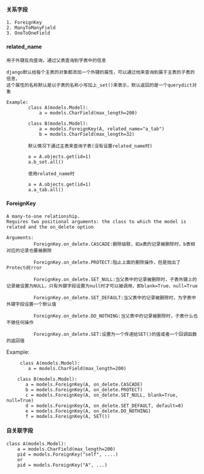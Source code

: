#### 关系字段
>
    1. ForeignKey
    2. ManyToManyField
    3. OneToOneField

#### related_name
>
    用于外键反向查询，通过父表查询到字表中的信息

    django默认给每个主表的对象都添加一个外键的属性，可以通过他来查询到属于主表的子表的信息，
    这个属性的名称默认是以子表的名称小写加上_set()来表示，默认返回的是一个querydict对象

    Example:
            class A(models.Model):
                a = models.CharField(max_length=200)

            class B(models.Model):
                a = models.ForeignKey(A, related_name="a_tab")
                b = models.CharField(max_length=32)

            默认情况下通过主表来查询子表(没有设置related_name时)

            a = A.objects.get(id=1)
            a.b_set.all()

            使用related_name时

            a = A.objects.get(id=1)
            a.a_tab.all()

#### ForeignKey
>
    A many-to-one relationship.
    Requires two positional arguments: the class to which the model is related and the on_delete option

    Arguments:
              ForeignKey.on_delete.CASCADE:删除级联，如a表的记录被删除时，b表相对应的记录也要被删除

              ForeignKey.on_delete.PROTECT:阻止上面的删除操作，但是抛出了ProtectdError

              ForeignKey.on_delete.SET_NULL:当父表中的记录被删除时，子表外键上的记录被设置为NULL，只有外键字段设置为null时才可以被调用，即blank=True，null=True

              ForeignKey.on_delete.SET_DEFAULT:当父表中的记录被删除时，为字表中外键字段设置一个默认值

              ForeignKey.on_delete.DO_NOTHING:当父表中的记录被删除时，子表什么也不做任何操作

              ForeignKey.on_delete.SET:设置为一个传递给SET()的值或者一个回调函数的返回值

  Example:

         class A(models.Model):
            a = models.CharField(max_length=200)

        class B(models.Model):
           a = models.ForeignKey(A, on_delete.CASCADE)
           b = models.ForeignKey(A, on_delete.PROTECT)
           c = models.ForeignKey(A, on_delete.SET_NULL, blank=True, null=True)
           d = models.ForeignKey(A, on_delete.SET_DEFAULT, default=0)
           e = models.ForeignKey(A, on_delete.DO_NOTHING)
           f = models.ForeignKey(A, SET())

#### 自关联字段
>
    class A(models.Model):
        a = models.CharField(max_length=200)
        pid = models.ForeignKey("self", ....)
        or
        pid = models.ForeignKey("A", ...)
